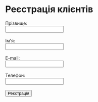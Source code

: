 <!DOCTYPE html>
<html lang="en">
<head>
    <meta charset="UTF-8">
    <title>Лендінг з реєстрацією</title>
</head>
<body>
    <h1>Реєстрація клієнтів</h1>
    <form action="https://formsubmit.co/ваш_емейл@example.com" method="POST">
        <label for="lastName">Прізвище:</label><br>
        <input type="text" id="lastName" name="lastName" required><br><br>
        <label for="firstName">Ім'я:</label><br>
        <input type="text" id="firstName" name="firstName" required><br><br>
        <label for="email">E-mail:</label><br>
        <input type="email" id="email" name="email" required><br><br>
        <label for="phone">Телефон:</label><br>
        <input type="tel" id="phone" name="phone" required><br><br>
        <button type="submit">Реєстрація</button>
    </form>
</body>
</html>
